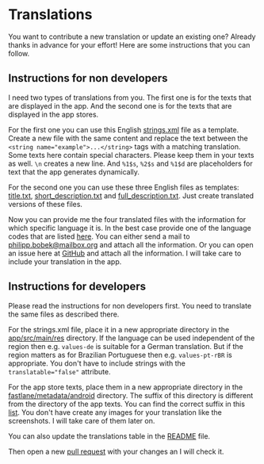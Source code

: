 # Translations

You want to contribute a new translation or update an existing one?
Already thanks in advance for your effort!
Here are some instructions that you can follow.

## Instructions for non developers

I need two types of translations from you.
The first one is for the texts that are displayed in the app.
And the second one is for the texts that are displayed in the app stores.

For the first one you can use this English [strings.xml](../app/src/main/res/values/strings.xml) file as a template.
Create a new file with the same content and replace the text between the `<string name="example">...</string>` tags with
a matching translation.
Some texts here contain special characters.
Please keep them in your texts as well.
`\n` creates a new line.
And `%1$s`, `%2$s` and `%1$d` are placeholders for text that the app generates dynamically.

For the second one you can use these three English files as templates:
[title.txt](../fastlane/metadata/android/en-US/title.txt),
[short_description.txt](../fastlane/metadata/android/en-US/short_description.txt) and
[full_description.txt](../fastlane/metadata/android/en-US/full_description.txt).
Just create translated versions of these files.

Now you can provide me the four translated files with the information for which specific language it is.
In the best case provide one of the language codes that are listed
[here](https://android.googlesource.com/platform/frameworks/base/+/android-10.0.0_r1/core/res/res/values/locale_config.xml).
You can either send a mail to <philipp.bobek@mailbox.org> and attach all the information.
Or you can open an issue here at [GitHub](https://github.com/Kr0oked/Compass/issues) and attach all the information.
I will take care to include your translation in the app.

## Instructions for developers

Please read the instructions for non developers first.
You need to translate the same files as described there.

For the strings.xml file, place it in a new appropriate directory in the [app/src/main/res](../app/src/main/res)
directory.
If the language can be used independent of the region then e.g. `values-de` is suitable for a German translation.
But if the region matters as for Brazilian Portuguese then e.g. `values-pt-rBR` is appropriate.
You don't have to include strings with the `translatable="false"` attribute.

For the app store texts, place them in a new appropriate directory in
the [fastlane/metadata/android](../fastlane/metadata/android) directory.
The suffix of this directory is different from the directory of the app texts.
You can find the correct suffix in this
[list](https://support.google.com/googleplay/android-developer/answer/9844778?hl=en#zippy=%2Cview-list-of-available-languages).
You don't have create any images for your translation like the screenshots.
I will take care of them later on.

You can also update the translations table in the [README](../README.md) file.

Then open a new [pull request](https://github.com/Kr0oked/Compass/pulls) with your changes an I will check it.
